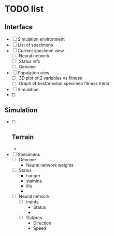 # TODO list

## Interface
- [ ] Simulation environment
- [ ] List of specimens
- [ ] Current specimen view
  - [ ] Neural network
  - [ ] Status info
  - [ ] Genome
- [ ] Population view
  - [ ] 3D plot of 2 variables vs fitness
  - [ ] Graph of best/median specimen fitness trend
- [ ] Simulation
- [ ]

## Simulation
- [ ] Terrain
  -
  -
- [ ] Specimens
  - [ ] Genome
    - Neural network weights
  - [ ] Status
    - hunger
	- stamina
	- life
	-
  - [ ] Neural network
    - [ ] Inputs
	  - Status
	  - 
	- [ ] Outputs
	  - Direction
	  - Speed

